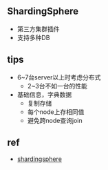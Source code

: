 ## ShardingSphere
+ 第三方集群插件
+ 支持多种DB


## tips
+ 6~7台server以上时考虑分布式
    + 2~3台不如一台的性能
+ 基础信息，字典数据
    + 复制存储
    + 每个node上存相同值
    + 避免跨node查询join
## ref
+ [shardingsphere](https://shardingsphere.apache.org/document/current/en/overview/)
